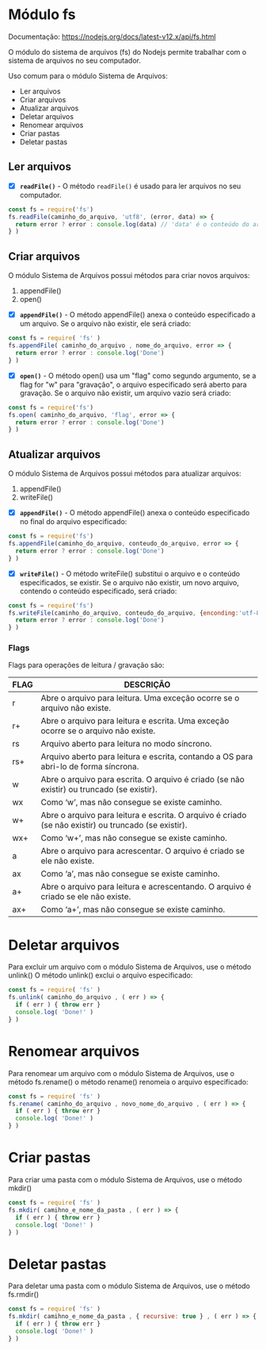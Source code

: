 # Módulo fs

Documentação: https://nodejs.org/docs/latest-v12.x/api/fs.html

O módulo do sistema de arquivos (fs) do Nodejs permite trabalhar com o sistema de arquivos no seu computador.

Uso comum para o módulo Sistema de Arquivos:

* Ler arquivos
* Criar arquivos
* Atualizar arquivos
* Deletar arquivos
* Renomear arquivos
* Criar pastas
* Deletar pastas

## Ler arquivos

- [X] **`readFile()`** - O método `readFile()` é usado para ler arquivos no seu computador.

```js
const fs = require('fs')
fs.readFile(caminho_do_arquivo, 'utf8', (error, data) => {
  return error ? error : console.log(data) // 'data' é o conteúdo do arquivo
} )
```

## Criar arquivos

O módulo Sistema de Arquivos possui métodos para criar novos arquivos:

1. appendFile()
2. open()

- [X] **`appendFile()`** - O método appendFile() anexa o conteúdo especificado a um arquivo. Se o arquivo não existir, ele será criado:

```js
const fs = require( 'fs' )
fs.appendFile( caminho_do_arquivo , nome_do_arquivo, error => {
  return error ? error : console.log('Done')
} )
```

- [X] **`open()`** - O método open() usa um "flag" como segundo argumento, se a flag for "w" para "gravação", o arquivo especificado será aberto para gravação. Se o arquivo não existir, um arquivo vazio será criado:

```js
const fs = require('fs')
fs.open( caminho_do_arquivo, 'flag', error => {
  return error ? error : console.log('Done')
} )
```

## Atualizar arquivos

O módulo Sistema de Arquivos possui métodos para atualizar arquivos:

1. appendFile()
2. writeFile()

- [X] **`appendFile()`** - O método appendFile() anexa o conteúdo especificado no final do arquivo especificado:

```js
const fs = require('fs')
fs.appendFile(caminho_do_arquivo, conteudo_do_arquivo, error => {
  return error ? error : console.log('Done')
} )
```

- [X] **`writeFile()`** - O método writeFile() substitui o arquivo e o conteúdo especificados, se existir. Se o arquivo não existir, um novo arquivo, contendo o conteúdo especificado, será criado:

```js
const fs = require('fs')
fs.writeFile(caminho_do_arquivo, conteudo_do_arquivo, {enconding:'utf-8', flag:'flag'} , error => {
  return error ? error : console.log('Done')
} )
```

### Flags

Flags para operações de leitura / gravação são:

FLAG  |DESCRIÇÃO
------|---------
r     |Abre o arquivo para leitura. Uma exceção ocorre se o arquivo não existe.
r+    |Abre o arquivo para leitura e escrita. Uma exceção ocorre se o arquivo não existe.
rs    |Arquivo aberto para leitura no modo síncrono.
rs+   |Arquivo aberto para leitura e escrita, contando a OS para abri-lo de forma síncrona.
w     |Abre o arquivo para escrita. O arquivo é criado (se não existir) ou truncado (se existir).
wx    |Como ‘w’, mas não consegue se existe caminho.
w+    |Abre o arquivo para leitura e escrita. O arquivo é criado (se não existir) ou truncado (se existir).
wx+   |Como ‘w+’, mas não consegue se existe caminho.
a     |Abre o arquivo para acrescentar. O arquivo é criado se ele não existe.
ax    |Como ‘a’, mas não consegue se existe caminho.
a+    |Abre o arquivo para leitura e acrescentando. O arquivo é criado se ele não existe.
ax+   |Como ‘a+’, mas não consegue se existe caminho.

# Deletar arquivos
Para excluir um arquivo com o módulo Sistema de Arquivos, use o método unlink() 
O método unlink() exclui o arquivo especificado:

```js
const fs = require( 'fs' )
fs.unlink( caminho_do_arquivo , ( err ) => {
  if ( err ) { throw err }
  console.log( 'Done!' )
} )
```

# Renomear arquivos
Para renomear um arquivo com o módulo Sistema de Arquivos, use o método fs.rename() 
o método rename() renomeia o arquivo especificado:

```js
const fs = require( 'fs' )
fs.rename( caminho_do_arquivo , novo_nome_do_arquivo , ( err ) => {
  if ( err ) { throw err }
  console.log( 'Done!' )
} )
```

# Criar pastas
Para criar uma pasta com o módulo Sistema de Arquivos, use o método mkdir() 

```js
const fs = require( 'fs' )
fs.mkdir( camihno_e_nome_da_pasta , ( err ) => {
  if ( err ) { throw err }
  console.log( 'Done!' )
} )
```

# Deletar pastas
Para deletar uma pasta com o módulo Sistema de Arquivos, use o método fs.rmdir() 

```js
const fs = require( 'fs' )
fs.mkdir( camihno_e_nome_da_pasta , { recursive: true } , ( err ) => {
  if ( err ) { throw err }
  console.log( 'Done!' )
} )
```